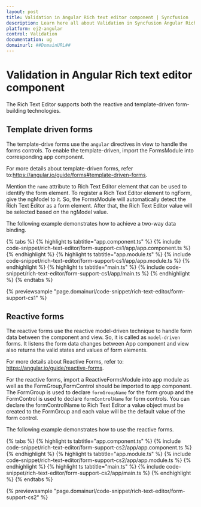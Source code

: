 ```yaml
---
layout: post
title: Validation in Angular Rich text editor component | Syncfusion
description: Learn here all about Validation in Syncfusion Angular Rich text editor component of Syncfusion Essential JS 2 and more.
platform: ej2-angular
control: Validation 
documentation: ug
domainurl: ##DomainURL##
---
```


# Validation in Angular Rich text editor component

The Rich Text Editor supports both the reactive and template-driven form-building technologies.

## Template driven forms

The template-drive forms use the `angular` directives in view to handle the forms controls.
To enable the template-driven, import the FormsModule into corresponding app component.

For more details about template-driven forms, refer to:<https://angular.io/guide/forms#template-driven-forms>.

Mention the `name` attribute to Rich Text Editor element that can be used to identify the form element. To register a Rich Text Editor element to ngForm, give the ngModel to it. So, the FormsModule will automatically detect the Rich Text Editor as a form element.
After that, the Rich Text Editor value will be selected based on the ngModel value.

The following example demonstrates how to achieve a two-way data binding.

{% tabs %}
{% highlight ts tabtitle="app.component.ts" %}
{% include code-snippet/rich-text-editor/form-support-cs1/app/app.component.ts %}
{% endhighlight %}
{% highlight ts tabtitle="app.module.ts" %}
{% include code-snippet/rich-text-editor/form-support-cs1/app/app.module.ts %}
{% endhighlight %}
{% highlight ts tabtitle="main.ts" %}
{% include code-snippet/rich-text-editor/form-support-cs1/app/main.ts %}
{% endhighlight %}
{% endtabs %}
  
{% previewsample "page.domainurl/code-snippet/rich-text-editor/form-support-cs1" %}

## Reactive forms

The reactive forms use the reactive model-driven technique to handle form data between the component and view. So, it is called as `model-driven` forms. It listens the form data changes between App component and view also returns the valid states and values of form elements.

For more details about Reactive Forms, refer to: <https://angular.io/guide/reactive-forms>.

For the reactive forms, import a ReactiveFormsModule into app module as well as the FormGroup,FormControl should be imported to app component. The FormGroup is used to declare `formGroupName` for the form group and the FormControl is used to declare `formControlName` for form controls. You can declare the formControlName to Rich Text Editor a value object must be created to the FormGroup and each value will be the default value of the form control.

The following example demonstrates how to use the reactive forms.

{% tabs %}
{% highlight ts tabtitle="app.component.ts" %}
{% include code-snippet/rich-text-editor/form-support-cs2/app/app.component.ts %}
{% endhighlight %}
{% highlight ts tabtitle="app.module.ts" %}
{% include code-snippet/rich-text-editor/form-support-cs2/app/app.module.ts %}
{% endhighlight %}
{% highlight ts tabtitle="main.ts" %}
{% include code-snippet/rich-text-editor/form-support-cs2/app/main.ts %}
{% endhighlight %}
{% endtabs %}
  
{% previewsample "page.domainurl/code-snippet/rich-text-editor/form-support-cs2" %}